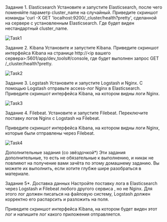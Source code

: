 Задание 1. Elasticsearch
Установите и запустите Elasticsearch, после чего поменяйте параметр cluster_name на случайный.
Приведите скриншот команды 'curl -X GET 'localhost:9200/_cluster/health?pretty', сделанной на сервере с установленным Elasticsearch. Где будет виден нестандартный cluster_name.

![Task1](https://github.com/DmitriyKly/HW_DevOps_Netology/blob/main/ELK/Screen/Task1.jpg)

Задание 2. Kibana
Установите и запустите Kibana.
Приведите скриншот интерфейса Kibana на странице http://<ip вашего сервера>:5601/app/dev_tools#/console, где будет выполнен запрос GET /_cluster/health?pretty.

![Task2](https://github.com/DmitriyKly/HW_DevOps_Netology/blob/main/ELK/Screen/Task2.jpg)

Задание 3. Logstash
Установите и запустите Logstash и Nginx. С помощью Logstash отправьте access-лог Nginx в Elasticsearch.
Приведите скриншот интерфейса Kibana, на котором видны логи Nginx.

![Task3](https://github.com/DmitriyKly/HW_DevOps_Netology/blob/main/ELK/Screen/Task3.png)

Задание 4. Filebeat.
Установите и запустите Filebeat. Переключите поставку логов Nginx с Logstash на Filebeat.


Приведите скриншот интерфейса Kibana, на котором видны логи Nginx, которые были отправлены через Filebeat.

![Task4](https://github.com/DmitriyKly/HW_DevOps_Netology/blob/main/ELK/Screen/Task4.png)

Дополнительные задания (со звёздочкой*)
Эти задания дополнительные, то есть не обязательные к выполнению, и никак не повлияют на получение вами зачёта по этому домашнему заданию. Вы можете их выполнить, если хотите глубже шире разобраться в материале.

Задание 5*. Доставка данных
Настройте поставку лога в Elasticsearch через Logstash и Filebeat любого другого сервиса , но не Nginx. Для этого лог должен писаться на файловую систему, Logstash должен корректно его распарсить и разложить на поля.

Приведите скриншот интерфейса Kibana, на котором будет виден этот лог и напишите лог какого приложения отправляется.